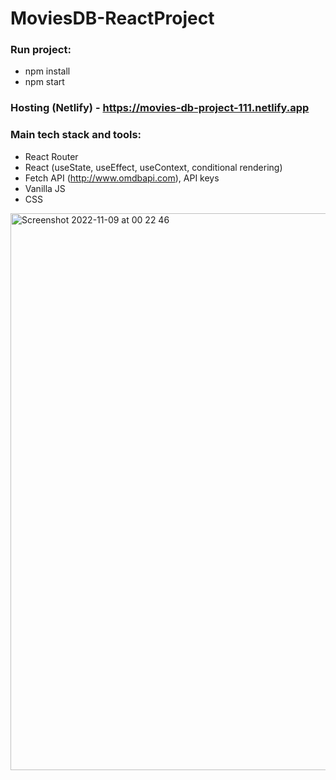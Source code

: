 # MoviesDB-ReactProject

### Run project:
- npm install
- npm start

### Hosting (Netlify) - https://movies-db-project-111.netlify.app

### Main tech stack and tools:
- React Router
- React (useState, useEffect, useContext, conditional rendering)
- Fetch API (http://www.omdbapi.com), API keys
- Vanilla JS
- CSS

<img width="891" alt="Screenshot 2022-11-09 at 00 22 46" src="https://user-images.githubusercontent.com/109438310/208301250-1b3c6a7e-f663-4019-a4cd-dab6b3bd1fc3.png">
